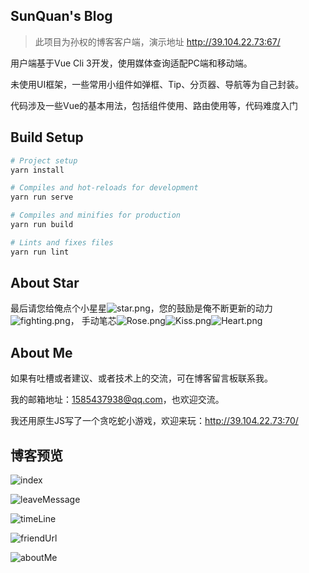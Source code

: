 ## SunQuan's Blog
>此项目为孙权的博客客户端，演示地址 http://39.104.22.73:67/

用户端基于Vue Cli 3开发，使用媒体查询适配PC端和移动端。

未使用UI框架，一些常用小组件如弹框、Tip、分页器、导航等为自己封装。

代码涉及一些Vue的基本用法，包括组件使用、路由使用等，代码难度入门

## Build Setup
``` bash
# Project setup
yarn install

# Compiles and hot-reloads for development
yarn run serve

# Compiles and minifies for production
yarn run build

# Lints and fixes files
yarn run lint
```


## About Star
最后请您给俺点个小星星![star.png](https://res.wx.qq.com/mpres/htmledition/images/icon/emotion/21.gif)，您的鼓励是俺不断更新的动力![fighting.png](https://res.wx.qq.com/mpres/htmledition/images/icon/emotion/100.gif)，
手动笔芯![Rose.png](https://res.wx.qq.com/mpres/htmledition/images/icon/emotion/63.gif)![Kiss.png](https://res.wx.qq.com/mpres/htmledition/images/icon/emotion/65.gif)![Heart.png](https://res.wx.qq.com/mpres/htmledition/images/icon/emotion/66.gif)

## About Me
如果有吐槽或者建议、或者技术上的交流，可在博客留言板联系我。

我的邮箱地址：1585437938@qq.com，也欢迎交流。

我还用原生JS写了一个贪吃蛇小游戏，欢迎来玩：http://39.104.22.73:70/
## 博客预览
![index](https://github.com/SunQQQ/SunQBlog-UserSide/blob/master/static/readme_img/index.png)

![leaveMessage](https://github.com/SunQQQ/SunQBlog-UserSide/blob/master/static/readme_img/leaveMessage.png)

![timeLine](https://github.com/SunQQQ/SunQBlog-UserSide/blob/master/static/readme_img/timeLine.png)

![friendUrl](https://github.com/SunQQQ/SunQBlog-UserSide/blob/master/static/readme_img/friendUrl.png)

![aboutMe](https://github.com/SunQQQ/SunQBlog-UserSide/blob/master/static/readme_img/aboutMe.png)
